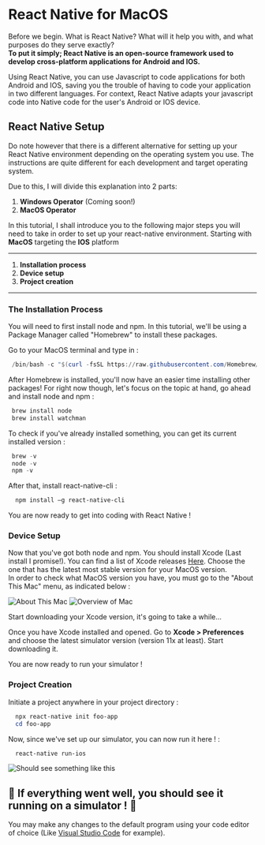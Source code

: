 # **React Native for MacOS**

Before we begin. What is React Native? What will it help you with, and what purposes do they serve exactly?  
**To put it simply; React Native is an open-source framework used to develop cross-platform applications for Android and IOS.**

Using React Native, you can use Javascript to code applications for both Android and IOS, saving you the trouble of having to code your application in two different languages. For context, React Native adapts your javascript code into Native code for the user's Android or IOS device.

## React Native Setup

Do note however that there is a different alternative for setting up your React Native environment depending on the operating system you use.
The instructions are quite different for each development and target operating system.

Due to this, I will divide this explanation into 2 parts:

1. **Windows Operator** (Coming soon!)
2. **MacOS Operator**

In this tutorial, I shall introduce you to the following major steps you will need to take in order to set up your react-native environment. Starting with **MacOS** targeting the **IOS** platform

---

1. **Installation process**
2. **Device setup**
3. **Project creation**

---

### **The Installation Process**

You will need to first install node and npm. In this tutorial, we'll be using a Package Manager called "Homebrew" to install these packages.

Go to your MacOS terminal and type in :

```powershell
 /bin/bash -c "$(curl -fsSL https://raw.githubusercontent.com/Homebrew/install/HEAD/install.sh)"
```

After Homebrew is installed, you'll now have an easier time installing other packages! For right now though, let's focus on the topic at hand, go ahead and install node and npm :

```powershell
 brew install node
 brew install watchman
```

To check if you've already installed something, you can get its current installed version :

```powershell
 brew -v
 node -v
 npm -v
```

After that, install react-native-cli :

```powershell
  npm install –g react-native-cli
```

You are now ready to get into coding with React Native !

### **Device Setup**

Now that you've got both node and npm. You should install Xcode (Last install I promise!). You can find a list of Xcode releases [Here](https://xcodereleases.com). Choose the one that has the latest most stable version for your MacOS version.  
In order to check what MacOS version you have, you must go to the "About This Mac" menu, as indicated below :

![About This Mac](/assets/img/mac-check1.jpg)
![Overview of Mac](/assets/img/mac-check2.jpg)

Start downloading your Xcode version, it's going to take a while...

Once you have Xcode installed and opened. Go to **Xcode > Preferences** and choose the latest simulator version (version 11x at least). Start downloading it.

You are now ready to run your simulator !

### **Project Creation**

Initiate a project anywhere in your project directory :

```powershell
  npx react-native init foo-app
  cd foo-app
```

Now, since we've set up our simulator, you can now run it here ! :

```powershell
  react-native run-ios
```

![Should see something like this](/assets/img/phones.png)

## **🎉 If everything went well, you should see it running on a simulator ! 🎉**

You may make any changes to the default program using your code editor of choice (Like [Visual Studio Code](https://code.visualstudio.com/) for example).
